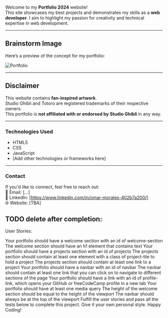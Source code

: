 Welcome to my **Portfolio 2024** website!  
This site showcases my best projects and demonstrates my skills as a **web developer**. I aim to highlight my passion for creativity and technical expertise in web development.

---

## Brainstorm Image  
Here’s a preview of the concept for my portfolio:

![Portfolio](https://github.com/user-attachments/assets/2f5651b9-1179-497c-a158-83d1074e7cf1)

---

## Disclaimer  
This website contains **fan-inspired artwork**.  
Studio Ghibli and Totoro are registered trademarks of their respective owners.  
This portfolio is **not affiliated with or endorsed by Studio Ghibli** in any way.

---

### Technologies Used  
- HTML5  
- CSS  
- JavaScript  
- [Add other technologies or frameworks here]

---

### Contact  
If you'd like to connect, feel free to reach out:  
📧 Email: [...]  
🔗 LinkedIn: [https://www.linkedin.com/in/omar-morales-402b7a200/]  
🌐 Website: [TBA]








## TODO delete after completion:
User Stories:

Your portfolio should have a welcome section with an id of welcome-section
The welcome section should have an h1 element that contains text
Your portfolio should have a projects section with an id of projects
The projects section should contain at least one element with a class of project-tile to hold a project
The projects section should contain at least one link to a project
Your portfolio should have a navbar with an id of navbar
The navbar should contain at least one link that you can click on to navigate to different sections of the page
Your portfolio should have a link with an id of profile-link, which opens your GitHub or freeCodeCamp profile in a new tab
Your portfolio should have at least one media query
The height of the welcome section should be equal to the height of the viewport
The navbar should always be at the top of the viewport
Fulfill the user stories and pass all the tests below to complete this project. Give it your own personal style. Happy Coding!